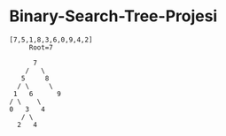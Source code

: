 # Binary-Search-Tree-Projesi

    [7,5,1,8,3,6,0,9,4,2]
         Root=7

          7
        /   \
       5     8
      / \     \
     1   6      9 
    / \    \
    0   3   4 
       / \   
      2   4 
